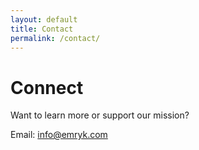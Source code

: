```yaml
---
layout: default
title: Contact
permalink: /contact/
---
```


# Connect

Want to learn more or support our mission?

Email: [info@emryk.com](mailto:info@emryk.com)
